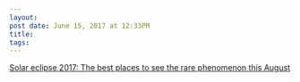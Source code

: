 ```yaml
---
layout:
post date: June 15, 2017 at 12:33PM
title:
tags:
---
```

[Solar eclipse 2017: The best places to see the rare phenomenon this August](https://www.vox.com/science-and-health/2017/6/15/15804336/2017-solar-eclipse-map-united-states-nasa) 
 
